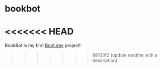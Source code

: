 # bookbot
<<<<<<< HEAD
=======

BookBot is my first [Boot.dev](https://www.boot.dev) project!
>>>>>>> 88133f2 (update readme with a description)
